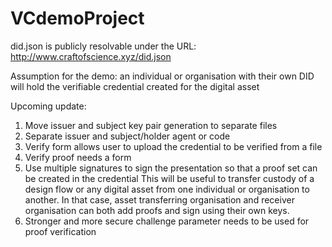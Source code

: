 # VCdemoProject

did.json is publicly resolvable under the URL: http://www.craftofscience.xyz/did.json


Assumption for the demo:  an individual or organisation with their own DID will hold the verifiable credential created 
                          for the digital asset
                         
                        
Upcoming update:
1) Move issuer and subject key pair generation to separate files
2) Separate issuer and subject/holder agent or code
2) Verify form allows user to upload the credential to be verified from a file
3) Verify proof needs a form 
4) Use multiple signatures to sign the presentation so that a proof set can be created in the credential
   This will be useful to transfer custody of a design flow or any digital asset from one individual or
   organisation to another. In that case, asset transferring organisation and receiver organisation can both add proofs
   and sign using their own keys.
5) Stronger and more secure challenge parameter needs to be used for proof verification
